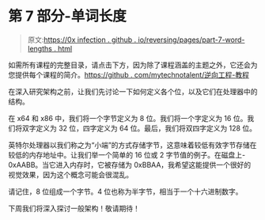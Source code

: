 # 第 7 部分-单词长度

> 原文:[https://0x infection . github . io/reversing/pages/part-7-word-lengths . html](https://0xinfection.github.io/reversing/pages/part-7-word-lengths.html)

如需所有课程的完整目录，请点击下方，因为除了课程涵盖的主题之外，它还会为您提供每个课程的简介。[https://github . com/mytechnotalent/逆向工程-教程](https://github.com/mytechnotalent/Reverse-Engineering-Tutorial)

在深入研究架构之前，让我们先讨论一下如何定义各个位，以及它们在处理器中的结构。

在 x64 和 x86 中，我们将一个字节定义为 8 位。我们将一个字定义为 16 位。我们将双字定义为 32 位，四字定义为 64 位。最后，我们将双四字定义为 128 位。

英特尔处理器以我们称之为“小端”的方式存储字节，这意味着较低有效字节存储在较低的内存地址中。让我们举一个简单的 16 位或 2 字节值的例子。在磁盘上- 0xAABB。当它进入内存时，它被存储为 0xBBAA，我希望这能提供一个很好的视觉效果，因为这个概念可能会很混乱。

请记住，8 位组成一个字节。4 位也称为半字节，相当于一个十六进制数字。

下周我们将深入探讨一般架构！敬请期待！